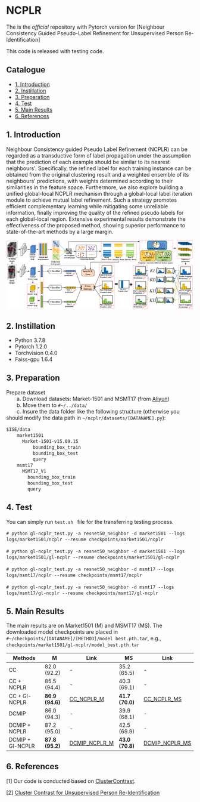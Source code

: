 # NCPLR

The is the *official* repository with Pytorch version for [Neighbour Consistency Guided Pseudo-Label Refinement for Unsupervised Person Re-Identification]

This code is released with testing code.

## Catalogue

- [1. Introduction](#1)
- [2. Instillation](#2)
- [3. Preparation](#3)
- [4. Test](#4)
- [5. Main Results](#5)
- [6. References](#6)
<!-- - [8. Citation](#8) -->


<a name='1'></a>
## 1. Introduction

Neighbour Consistency guided Pseudo Label Refinement (NCPLR) can be regarded as a transductive form of label propagation under the assumption that the prediction of each example should be similar to its nearest neighbours'. Specifically, the refined label for each training instance can be obtained from the original clustering result and a weighted ensemble of its neighbours' predictions, with weights determined according to their similarities in the feature space. Furthermore, we also explore building a unified global-local NCPLR mechanism through a global-local label iteration module to achieve mutual label refinement. Such a strategy promotes efficient complementary learning while mitigating some unreliable information, finally improving the quality of the refined pseudo labels for each global-local region. Extensive experimental results demonstrate the effectiveness of the proposed method, showing superior performance to state-of-the-art methods by a large margin.

![image](./imgs/NCPLR.png)


<a name='2'></a>
## 2. Instillation

- Python 3.7.8
- Pytorch 1.2.0
- Torchvision 0.4.0
- Faiss-gpu 1.6.4

<a name='3'></a>
## 3. Preparation
Prepare dataset  
    &emsp;&emsp;a. Download datasets: Market-1501 and MSMT17 (from [Aliyun](https://virutalbuy-public.oss-cn-hangzhou.aliyuncs.com/share/data.zip))  
    &emsp;&emsp;b. Move them to ```#~/../data/```  
    &emsp;&emsp;c. Insure the data folder like the following structure (otherwise you should modify the data path in ```~/ncplr/datasets/[DATANAME].py```):
```
$ISE/data
    market1501
      Market-1501-v15.09.15
          bounding_box_train
          bounding_box_test
          query
    msmt17
      MSMT17_V1
        bounding_box_train
        bounding_box_test
        query
```

<a name='4'></a>
## 4. Test

You can simply run `test.sh ` file for the transferring testing process.

```
# python gl-ncplr_test.py -a resnet50_neighbor -d market1501 --logs logs/market1501/ncplr --resume checkpoints/market1501/ncplr

# python gl-ncplr_test.py -a resnet50_neighbor -d market1501 --logs logs/market1501/gl-ncplr --resume checkpoints/market1501/gl-ncplr

# python gl-ncplr_test.py -a resnet50_neighbor -d msmt17 --logs logs/msmt17/ncplr --resume checkpoints/msmt17/ncplr

# python gl-ncplr_test.py -a resnet50_neighbor -d msmt17 --logs logs/msmt17/gl-ncplr --resume checkpoints/msmt17/gl-ncplr
```

<a name='5'></a>
## 5. Main Results

The main results are on Market1501 (M) and MSMT17 (MS). The downloaded model checkpoints are placed in ```#~/checkpoints/[DATANAME]/[METHOD]/model best.pth.tar```, e.g., ```checkpoints/market1501/gl-ncplr/model_best.pth.tar```

| Methods | M | Link | MS | Link |
| --- | -- | -- | -- | - |
| CC | 82.0 (92.2) | - | 35.2 (65.5) | - |
| CC + NCPLR | 85.5 (94.4) | - | 40.3 (69.1) | - |
| CC + Gl-NCPLR  | **86.9 (94.6)** | [CC_NCPLR_M](https://drive.google.com/file/d/1wg28B41w1Uuj87_WcZ6h_d_KDXz38mmA/view?usp=sharing) | **41.7 (70.0)** | [CC_NCPLR_MS](https://drive.google.com/file/d/1i7y04qIEPvB9J7mxzwX56hDK1wH0TgEM/view?usp=sharing) |
| DCMIP | 86.0 (94.3) | - | 39.9 (68.1) | - |
| DCMIP + NCPLR | 87.2 (95.0) | - | 42.5 (69.9) | - |
| DCMIP + Gl-NCPLR  | **87.8 (95.2)** | [DCMIP_NCPLR_M](https://drive.google.com/file/d/10GHJeTBO4ZrD6yK2PPx6QE6n0eGZKVfU/view?usp=sharing) | **43.0 (70.8)** | [DCMIP_NCPLR_MS](https://drive.google.com/file/d/1Pd4zvf_uOBPlWQ872vHwdg7plk8pGQS3/view?usp=sharing) |

<a name='6'></a>
## 6. References
[1] Our code is conducted based on [ClusterContrast](https://github.com/alibaba/cluster-contrast-reid).

[2] [Cluster Contrast for Unsupervised Person Re-Identification](https://arxiv.org/pdf/2103.11568v3.pdf)


<!-- <a name='8'></a>
## 8. Citation

If you find this code useful in your research, please kindly consider citing our paper:

    @inproceedings{zhang2022implicit,
      title={Implicit Sample Extension for Unsupervised Person Re-Identification},
      author={Zhang, Xinyu and Li, Dongdong and Wang, Zhigang and Wang, Jian and Ding, Errui and Shi, Javen Qinfeng and Zhang, Zhaoxiang and Wang, Jingdong},
      booktitle={Proceedings of the IEEE/CVF Conference on Computer Vision and Pattern Recognition},
      pages={7369--7378},
      year={2022}
    } -->

